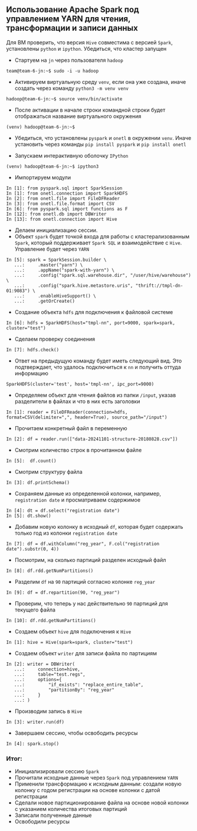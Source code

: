 ## Использование Apache Spark под управлением YARN для чтения, трансформации и записи данных
Для ВМ проверить, что версия `Hive` совместима с версией `Spark`, установлены `python` и `ipython`. Убедиться, что кластер запущен


- Стартуем на `jn` через пользователя `hadoop`

```
team@team-6-jn:~$ sudo -i -u hadoop
```
- Активируем виртуальную среду `venv`, если она уже создана, иначе создать через команду `python3 -m venv venv
`
```
hadoop@team-6-jn:~$ source venv/bin/activate
```

- После активации в начале строки командной строки будет отображаться название виртуального окружения

```
(venv) hadoop@team-6-jn:~$
```
- Убедиться, что установлены `pyspark` и `onetl` в окружении `venv`. Иначе установить через команды `pip install pyspark` и `pip install onetl`

- Запускаем интерактивную оболочку `IPython`
```
(venv) hadoop@team-6-jn:~$ ipython3
```

- Импортируем модули

```
In [1]: from pyspark.sql import SparkSession
In [1]: from onetl.connection import SparkHDFS
In [2]: from onetl.file import FileDFReader
In [3]: from onetl.file.format import CSV
In [6]: from pyspark.sql import functions as F
In [12]: from onetl.db import DBWriter
In [13]: from onetl.connection import Hive
```
- Делаем инициализацию сессии. 
- Объект `spark` будет точкой входа для работы с кластерализованным `Spark`, 
  который поддерживает `Spark SQL` и взаимодействие с `Hive`. 
  Управление будет через `YARN`

````
In [5]: spark = SparkSession.builder \
   ...:     .master("yarn") \
   ...:     .appName("spark-with-yarn") \
   ...:     .config("spark.sql.warehouse.dir", "/user/hive/warehouse") \
   ...:     .config("spark.hive.metastore.uris", "thrift://tmpl-dn-01:9083") \
   ...:     .enableHiveSupport() \
   ...:     .getOrCreate()
````
- Создание объекта `hdfs` для подключения к файловой системе
```
In [6]: hdfs = SparkHDFS(host="tmpl-nn", port=9000, spark=spark, cluster="test")
```

- Сделаем проверку соединения 
```
In [7]: hdfs.check()
```
- Ответ на предыдущую команду будет иметь следующий вид. 
  Это подтверждает, что удалось подключиться к `nn` и получить оттуда информацию
```
SparkHDFS(cluster='test', host='tmpl-nn', ipc_port=9000)
```
- Определяем объект для чтения файлов из папки `/input`, указав разделители в файлах и что в них есть заголовки

```
In [1]: reader = FileDFReader(connection=hdfs, format=CSV(delimiter=",", header=True), source_path="/input")
```

- Прочитаем конкретный файл в переменную
```
In [2]: df = reader.run(["data-20241101-structure-20180828.csv"])
```
- Смотрим количество строк в прочитанном файле
```
In [5]:  df.count()
```
- Смотрим структуру файла
```
In [3]: df.printSchema()
```
 
- Сохраняем данные из определенной колонки, например, `registration date` и просматриваем содержимое
```
In [4]: dt = df.select("registration date")
In [5]: dt.show()
```
- Добавим новую колонку в исходный `df`, которая будет содержать только год из колонки  `registration date`
```
In [7]: df = df.withColumn("reg_year", F.col("registration date").substr(0, 4))
```
- Посмотрим, на сколько партиций разделен исходный файл
```
In [8]: df.rdd.getNumPartitions()
```

- Разделим `df` на `90` партиций согласно колонке `reg_year`
```
In [9]: df = df.repartition(90, "reg_year")
```

- Проверим, что теперь у нас действительно `90` партиций для текущего файла

```
In [10]: df.rdd.getNumPartitions()
```

- Создаем объект `hive` для подключения к `Hive`
```
In [1]: hive = Hive(spark=spark, cluster="test")
```

- Создаем объект `writer` для записи файла по партициям
```
In [2]: writer = DBWriter(
   ...:     connection=hive,
   ...:     table="test.regs",
   ...:     options={
   ...:         "if_exists": "replace_entire_table",
   ...:         "partitionBy": "reg_year"
   ...:     }
   ...: )
```

- Производим запись в `Hive`
```
In [3]: writer.run(df)
```

- Завершаем сессию, чтобы освободить ресурсы
```
In [4]: spark.stop()
```

### Итог: 
- Инициализировали сессию `Spark`
- Прочитали исходные данные через `Spark` под управлением `YARN`
- Применили трансформацию к исходным данным: создали новую колонку с годом регистрации на основе колонки с датой регистрации
- Сделали новое партиционирование файла на основе новой колонки с указанием количества итоговых партиций
- Записали полученные данные 
- Освободили ресурсы
